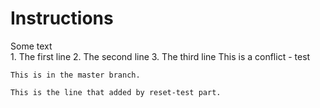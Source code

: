 # Instructions

Some text  
    1. The first line 
    2. The second line 
    3. The third line 
    This is a conflict  - test 

    This is in the master branch. 

    This is the line that added by reset-test part.
